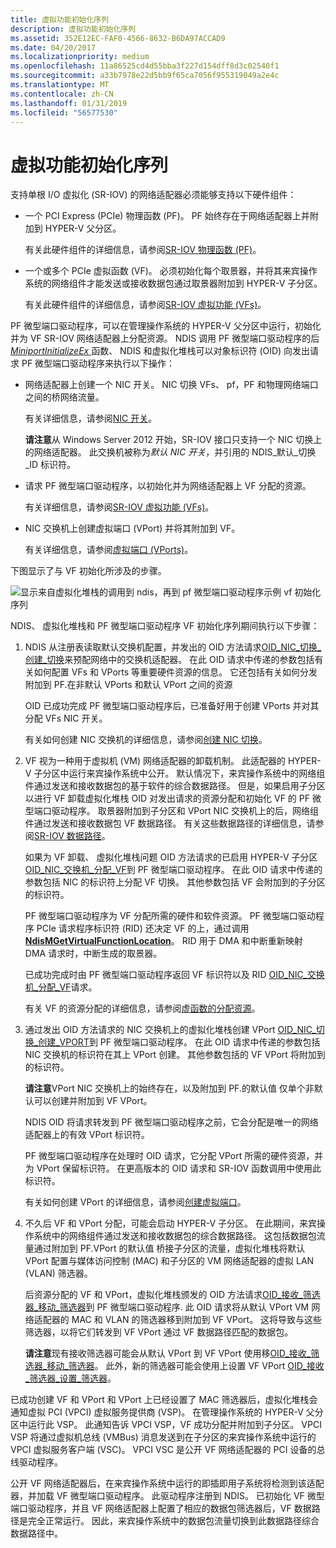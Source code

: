 ```yaml
---
title: 虚拟功能初始化序列
description: 虚拟功能初始化序列
ms.assetid: 352E12EC-FAF0-4566-8632-B6DA97ACCAD9
ms.date: 04/20/2017
ms.localizationpriority: medium
ms.openlocfilehash: 11a86525cd4d55bba3f227d154dff8d3c02540f1
ms.sourcegitcommit: a33b7978e22d5bb9f65ca7056f955319049a2e4c
ms.translationtype: MT
ms.contentlocale: zh-CN
ms.lasthandoff: 01/31/2019
ms.locfileid: "56577530"
---
```

# <a name="virtual-function-initialization-sequence"></a>虚拟功能初始化序列


支持单根 I/O 虚拟化 (SR-IOV) 的网络适配器必须能够支持以下硬件组件：

-   一个 PCI Express (PCIe) 物理函数 (PF)。 PF 始终存在于网络适配器上并附加到 HYPER-V 父分区。

    有关此硬件组件的详细信息，请参阅[SR-IOV 物理函数 (PF)](sr-iov-physical-function--pf-.md)。

-   一个或多个 PCIe 虚拟函数 (VF)。 必须初始化每个取景器，并将其来宾操作系统的网络组件才能发送或接收数据包通过取景器附加到 HYPER-V 子分区。

    有关此硬件组件的详细信息，请参阅[SR-IOV 虚拟功能 (VFs)](sr-iov-virtual-functions--vfs-.md)。

PF 微型端口驱动程序，可以在管理操作系统的 HYPER-V 父分区中运行，初始化并为 VF SR-IOV 网络适配器上分配资源。 NDIS 调用 PF 微型端口驱动程序的后[ *MiniportInitializeEx* ](https://msdn.microsoft.com/library/windows/hardware/ff559389)函数、 NDIS 和虚拟化堆栈可以对象标识符 (OID) 向发出请求 PF 微型端口驱动程序来执行以下操作：

-   网络适配器上创建一个 NIC 开关。 NIC 切换 VFs、 pf，PF 和物理网络端口之间的桥网络流量。

    有关详细信息，请参阅[NIC 开关](nic-switches.md)。

    **请注意**从 Windows Server 2012 开始，SR-IOV 接口只支持一个 NIC 切换上的网络适配器。 此交换机被称为*默认 NIC 开关*，并引用的 NDIS\_默认\_切换\_ID 标识符。



-   请求 PF 微型端口驱动程序，以初始化并为网络适配器上 VF 分配的资源。

    有关详细信息，请参阅[SR-IOV 虚拟功能 (VFs)](sr-iov-virtual-functions--vfs-.md)。

-   NIC 交换机上创建虚拟端口 (VPort) 并将其附加到 VF。

    有关详细信息，请参阅[虚拟端口 (VPorts)](virtual-ports--vports-.md)。

下图显示了与 VF 初始化所涉及的步骤。

![显示来自虚拟化堆栈的调用到 ndis，再到 pf 微型端口驱动程序示例 vf 初始化序列](images/sriov-vf-initialization.png)

NDIS、 虚拟化堆栈和 PF 微型端口驱动程序 VF 初始化序列期间执行以下步骤：

1.  NDIS 从注册表读取默认交换机配置，并发出的 OID 方法请求[OID\_NIC\_切换\_创建\_切换](https://msdn.microsoft.com/library/windows/hardware/hh451815)来预配网络中的交换机适配器。 在此 OID 请求中传递的参数包括有关如何配置 VFs 和 VPorts 等重要硬件资源的信息。 它还包括有关如何分发附加到 PF.在非默认 VPorts 和默认 VPort 之间的资源

    OID 已成功完成 PF 微型端口驱动程序后，已准备好用于创建 VPorts 并对其分配 VFs NIC 开关。

    有关如何创建 NIC 交换机的详细信息，请参阅[创建 NIC 切换](creating-a-nic-switch.md)。

2.  VF 视为一种用于虚拟机 (VM) 网络适配器的卸载机制。 此适配器的 HYPER-V 子分区中运行来宾操作系统中公开。 默认情况下，来宾操作系统中的网络组件通过发送和接收数据包的基于软件的综合数据路径。 但是，如果启用子分区以进行 VF 卸载虚拟化堆栈 OID 对发出请求的资源分配和初始化 VF 的 PF 微型端口驱动程序。 取景器附加到子分区和 VPort NIC 交换机上的后，网络组件通过发送和接收数据包 VF 数据路径。 有关这些数据路径的详细信息，请参阅[SR-IOV 数据路径](sr-iov-data-paths.md)。

    如果为 VF 卸载、 虚拟化堆栈问题 OID 方法请求的已启用 HYPER-V 子分区[OID\_NIC\_交换机\_分配\_VF](https://msdn.microsoft.com/library/windows/hardware/hh451814)到 PF 微型端口驱动程序。 在此 OID 请求中传递的参数包括 NIC 的标识符上分配 VF 切换。 其他参数包括 VF 会附加到的子分区的标识符。

    PF 微型端口驱动程序为 VF 分配所需的硬件和软件资源。 PF 微型端口驱动程序 PCIe 请求程序标识符 (RID) 还决定 VF 的上，通过调用[ **NdisMGetVirtualFunctionLocation**](https://msdn.microsoft.com/library/windows/hardware/hh451487)。 RID 用于 DMA 和中断重新映射 DMA 请求时，中断生成的取景器。

    已成功完成时由 PF 微型端口驱动程序返回 VF 标识符以及 RID [OID\_NIC\_交换机\_分配\_VF](https://msdn.microsoft.com/library/windows/hardware/hh451814)请求。

    有关 VF 的资源分配的详细信息，请参阅[虚函数的分配资源](allocating-resources-for-a-virtual-function.md)。

3.  通过发出 OID 方法请求的 NIC 交换机上的虚拟化堆栈创建 VPort [OID\_NIC\_切换\_创建\_VPORT](https://msdn.microsoft.com/library/windows/hardware/hh451816)到 PF 微型端口驱动程序。 在此 OID 请求中传递的参数包括 NIC 交换机的标识符在其上 VPort 创建。 其他参数包括的 VF VPort 将附加到的标识符。

    **请注意**VPort NIC 交换机上的始终存在，以及附加到 PF.的默认值 仅单个非默认可以创建并附加到 VF VPort。

    NDIS OID 将请求转发到 PF 微型端口驱动程序之前，它会分配是唯一的网络适配器上的有效 VPort 标识符。

    PF 微型端口驱动程序在处理时 OID 请求，它分配 VPort 所需的硬件资源，并为 VPort 保留标识符。 在更高版本的 OID 请求和 SR-IOV 函数调用中使用此标识符。

    有关如何创建 VPort 的详细信息，请参阅[创建虚拟端口](creating-a-virtual-port.md)。

4.  不久后 VF 和 VPort 分配，可能会启动 HYPER-V 子分区。 在此期间，来宾操作系统中的网络组件通过发送和接收数据包的综合数据路径。 这包括数据包流量通过附加到 PF.VPort 的默认值 桥接子分区的流量，虚拟化堆栈将默认 VPort 配置与媒体访问控制 (MAC) 和子分区的 VM 网络适配器的虚拟 LAN (VLAN) 筛选器。

    后资源分配的 VF 和 VPort，虚拟化堆栈颁发的 OID 方法请求[OID\_接收\_筛选器\_移动\_筛选器](https://msdn.microsoft.com/library/windows/hardware/hh451845)到 PF 微型端口驱动程序. 此 OID 请求将从默认 VPort VM 网络适配器的 MAC 和 VLAN 的筛选器移到附加到 VF VPort。 这将导致与这些筛选器，以将它们转发到 VF VPort 通过 VF 数据路径匹配的数据包。

    **请注意**现有接收筛选器可能会从默认 VPort 到 VF VPort 使用移[OID\_接收\_筛选器\_移动\_筛选器](https://msdn.microsoft.com/library/windows/hardware/hh451845)。 此外，新的筛选器可能会使用上设置 VF VPort [OID\_接收\_筛选器\_设置\_筛选器](https://msdn.microsoft.com/library/windows/hardware/ff569795)。

已成功创建 VF 和 VPort 和 VPort 上已经设置了 MAC 筛选器后，虚拟化堆栈会通知虚拟 PCI (VPCI) 虚拟服务提供商 (VSP)。 在管理操作系统的 HYPER-V 父分区中运行此 VSP。 此通知告诉 VPCI VSP，VF 成功分配并附加到子分区。 VPCI VSP 将通过虚拟机总线 (VMBus) 消息发送到在子分区的来宾操作系统中运行的 VPCI 虚拟服务客户端 (VSC)。 VPCI VSC 是公开 VF 网络适配器的 PCI 设备的总线驱动程序。

公开 VF 网络适配器后，在来宾操作系统中运行的即插即用子系统将检测到该适配器，并加载 VF 微型端口驱动程序。 此驱动程序注册到 NDIS。 已初始化 VF 微型端口驱动程序，并且 VF 网络适配器上配置了相应的数据包筛选器后，VF 数据路径是完全正常运行。 因此，来宾操作系统中的数据包流量切换到此数据路径综合数据路径中。
